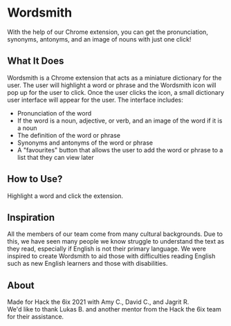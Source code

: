 # Wordsmith
With the help of our Chrome extension, you can get the pronunciation, synonyms, antonyms, and an image of nouns with just one click!

## What It Does
Wordsmith is a Chrome extension that acts as a miniature dictionary for the user. The user will highlight a word or phrase and the Wordsmith icon will pop up for the user to click. Once the user clicks the icon, a small dictionary user interface will appear for the user. The interface includes:

* Pronunciation of the word
* If the word is a noun, adjective, or verb, and an image of the word if it is a noun
* The definition of the word or phrase
* Synonyms and antonyms of the word or phrase
* A "favourites" button that allows the user to add the word or phrase to a list that they can view later

## How to Use?
Highlight a word and click the extension.

## Inspiration
All the members of our team come from many cultural backgrounds. Due to this, we have seen many people we know struggle to understand the text as they read, especially if English is not their primary language. We were inspired to create Wordsmith to aid those with difficulties reading English such as new English learners and those with disabilities.

## About
Made for Hack the 6ix 2021 with Amy C., David C., and Jagrit R.<br>
We'd like to thank Lukas B. and another mentor from the Hack the 6ix team for their assistance.